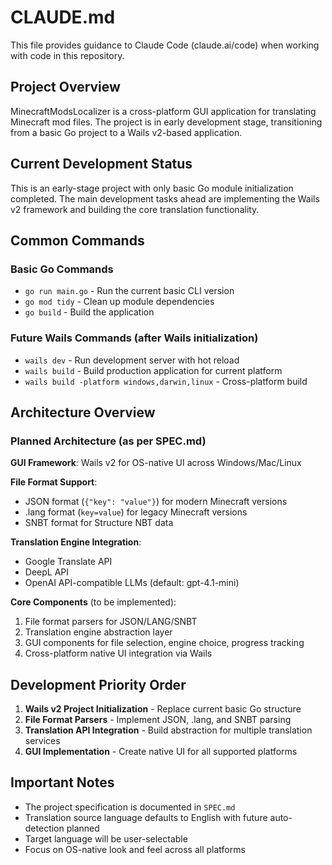 # CLAUDE.md

This file provides guidance to Claude Code (claude.ai/code) when working with code in this repository.

## Project Overview

MinecraftModsLocalizer is a cross-platform GUI application for translating Minecraft mod files. The project is in early development stage, transitioning from a basic Go project to a Wails v2-based application.

## Current Development Status

This is an early-stage project with only basic Go module initialization completed. The main development tasks ahead are implementing the Wails v2 framework and building the core translation functionality.

## Common Commands

### Basic Go Commands
- `go run main.go` - Run the current basic CLI version
- `go mod tidy` - Clean up module dependencies
- `go build` - Build the application

### Future Wails Commands (after Wails initialization)
- `wails dev` - Run development server with hot reload
- `wails build` - Build production application for current platform
- `wails build -platform windows,darwin,linux` - Cross-platform build

## Architecture Overview

### Planned Architecture (as per SPEC.md)

**GUI Framework**: Wails v2 for OS-native UI across Windows/Mac/Linux

**File Format Support**:
- JSON format (`{"key": "value"}`) for modern Minecraft versions
- .lang format (`key=value`) for legacy Minecraft versions  
- SNBT format for Structure NBT data

**Translation Engine Integration**:
- Google Translate API
- DeepL API
- OpenAI API-compatible LLMs (default: gpt-4.1-mini)

**Core Components** (to be implemented):
1. File format parsers for JSON/LANG/SNBT
2. Translation engine abstraction layer
3. GUI components for file selection, engine choice, progress tracking
4. Cross-platform native UI integration via Wails

## Development Priority Order

1. **Wails v2 Project Initialization** - Replace current basic Go structure
2. **File Format Parsers** - Implement JSON, .lang, and SNBT parsing
3. **Translation API Integration** - Build abstraction for multiple translation services
4. **GUI Implementation** - Create native UI for all supported platforms

## Important Notes

- The project specification is documented in `SPEC.md`
- Translation source language defaults to English with future auto-detection planned
- Target language will be user-selectable
- Focus on OS-native look and feel across all platforms